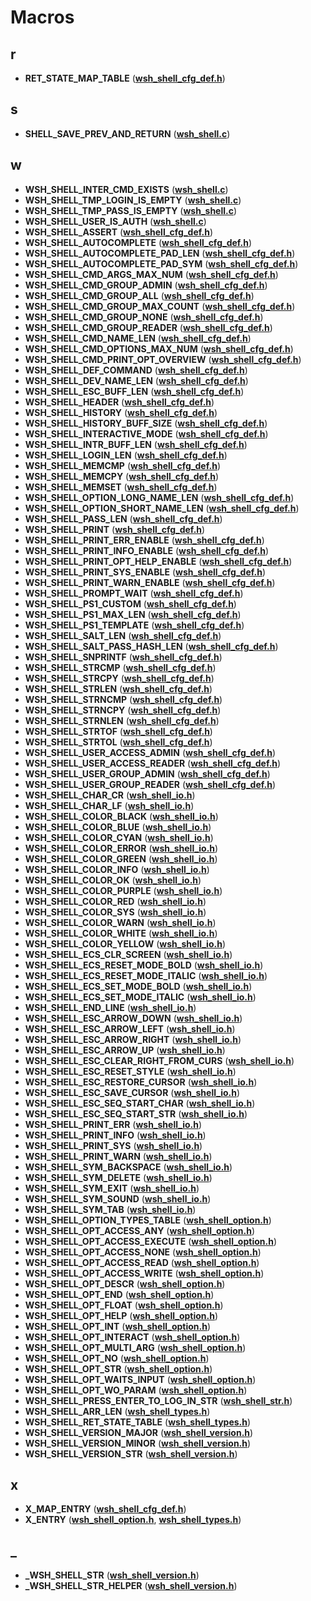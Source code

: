 
# Macros



## r

* **RET\_STATE\_MAP\_TABLE** ([**wsh\_shell\_cfg\_def.h**](wsh__shell__cfg__def_8h.md))


## s

* **SHELL\_SAVE\_PREV\_AND\_RETURN** ([**wsh\_shell.c**](wsh__shell_8c.md))


## w

* **WSH\_SHELL\_INTER\_CMD\_EXISTS** ([**wsh\_shell.c**](wsh__shell_8c.md))
* **WSH\_SHELL\_TMP\_LOGIN\_IS\_EMPTY** ([**wsh\_shell.c**](wsh__shell_8c.md))
* **WSH\_SHELL\_TMP\_PASS\_IS\_EMPTY** ([**wsh\_shell.c**](wsh__shell_8c.md))
* **WSH\_SHELL\_USER\_IS\_AUTH** ([**wsh\_shell.c**](wsh__shell_8c.md))
* **WSH\_SHELL\_ASSERT** ([**wsh\_shell\_cfg\_def.h**](wsh__shell__cfg__def_8h.md))
* **WSH\_SHELL\_AUTOCOMPLETE** ([**wsh\_shell\_cfg\_def.h**](wsh__shell__cfg__def_8h.md))
* **WSH\_SHELL\_AUTOCOMPLETE\_PAD\_LEN** ([**wsh\_shell\_cfg\_def.h**](wsh__shell__cfg__def_8h.md))
* **WSH\_SHELL\_AUTOCOMPLETE\_PAD\_SYM** ([**wsh\_shell\_cfg\_def.h**](wsh__shell__cfg__def_8h.md))
* **WSH\_SHELL\_CMD\_ARGS\_MAX\_NUM** ([**wsh\_shell\_cfg\_def.h**](wsh__shell__cfg__def_8h.md))
* **WSH\_SHELL\_CMD\_GROUP\_ADMIN** ([**wsh\_shell\_cfg\_def.h**](wsh__shell__cfg__def_8h.md))
* **WSH\_SHELL\_CMD\_GROUP\_ALL** ([**wsh\_shell\_cfg\_def.h**](wsh__shell__cfg__def_8h.md))
* **WSH\_SHELL\_CMD\_GROUP\_MAX\_COUNT** ([**wsh\_shell\_cfg\_def.h**](wsh__shell__cfg__def_8h.md))
* **WSH\_SHELL\_CMD\_GROUP\_NONE** ([**wsh\_shell\_cfg\_def.h**](wsh__shell__cfg__def_8h.md))
* **WSH\_SHELL\_CMD\_GROUP\_READER** ([**wsh\_shell\_cfg\_def.h**](wsh__shell__cfg__def_8h.md))
* **WSH\_SHELL\_CMD\_NAME\_LEN** ([**wsh\_shell\_cfg\_def.h**](wsh__shell__cfg__def_8h.md))
* **WSH\_SHELL\_CMD\_OPTIONS\_MAX\_NUM** ([**wsh\_shell\_cfg\_def.h**](wsh__shell__cfg__def_8h.md))
* **WSH\_SHELL\_CMD\_PRINT\_OPT\_OVERVIEW** ([**wsh\_shell\_cfg\_def.h**](wsh__shell__cfg__def_8h.md))
* **WSH\_SHELL\_DEF\_COMMAND** ([**wsh\_shell\_cfg\_def.h**](wsh__shell__cfg__def_8h.md))
* **WSH\_SHELL\_DEV\_NAME\_LEN** ([**wsh\_shell\_cfg\_def.h**](wsh__shell__cfg__def_8h.md))
* **WSH\_SHELL\_ESC\_BUFF\_LEN** ([**wsh\_shell\_cfg\_def.h**](wsh__shell__cfg__def_8h.md))
* **WSH\_SHELL\_HEADER** ([**wsh\_shell\_cfg\_def.h**](wsh__shell__cfg__def_8h.md))
* **WSH\_SHELL\_HISTORY** ([**wsh\_shell\_cfg\_def.h**](wsh__shell__cfg__def_8h.md))
* **WSH\_SHELL\_HISTORY\_BUFF\_SIZE** ([**wsh\_shell\_cfg\_def.h**](wsh__shell__cfg__def_8h.md))
* **WSH\_SHELL\_INTERACTIVE\_MODE** ([**wsh\_shell\_cfg\_def.h**](wsh__shell__cfg__def_8h.md))
* **WSH\_SHELL\_INTR\_BUFF\_LEN** ([**wsh\_shell\_cfg\_def.h**](wsh__shell__cfg__def_8h.md))
* **WSH\_SHELL\_LOGIN\_LEN** ([**wsh\_shell\_cfg\_def.h**](wsh__shell__cfg__def_8h.md))
* **WSH\_SHELL\_MEMCMP** ([**wsh\_shell\_cfg\_def.h**](wsh__shell__cfg__def_8h.md))
* **WSH\_SHELL\_MEMCPY** ([**wsh\_shell\_cfg\_def.h**](wsh__shell__cfg__def_8h.md))
* **WSH\_SHELL\_MEMSET** ([**wsh\_shell\_cfg\_def.h**](wsh__shell__cfg__def_8h.md))
* **WSH\_SHELL\_OPTION\_LONG\_NAME\_LEN** ([**wsh\_shell\_cfg\_def.h**](wsh__shell__cfg__def_8h.md))
* **WSH\_SHELL\_OPTION\_SHORT\_NAME\_LEN** ([**wsh\_shell\_cfg\_def.h**](wsh__shell__cfg__def_8h.md))
* **WSH\_SHELL\_PASS\_LEN** ([**wsh\_shell\_cfg\_def.h**](wsh__shell__cfg__def_8h.md))
* **WSH\_SHELL\_PRINT** ([**wsh\_shell\_cfg\_def.h**](wsh__shell__cfg__def_8h.md))
* **WSH\_SHELL\_PRINT\_ERR\_ENABLE** ([**wsh\_shell\_cfg\_def.h**](wsh__shell__cfg__def_8h.md))
* **WSH\_SHELL\_PRINT\_INFO\_ENABLE** ([**wsh\_shell\_cfg\_def.h**](wsh__shell__cfg__def_8h.md))
* **WSH\_SHELL\_PRINT\_OPT\_HELP\_ENABLE** ([**wsh\_shell\_cfg\_def.h**](wsh__shell__cfg__def_8h.md))
* **WSH\_SHELL\_PRINT\_SYS\_ENABLE** ([**wsh\_shell\_cfg\_def.h**](wsh__shell__cfg__def_8h.md))
* **WSH\_SHELL\_PRINT\_WARN\_ENABLE** ([**wsh\_shell\_cfg\_def.h**](wsh__shell__cfg__def_8h.md))
* **WSH\_SHELL\_PROMPT\_WAIT** ([**wsh\_shell\_cfg\_def.h**](wsh__shell__cfg__def_8h.md))
* **WSH\_SHELL\_PS1\_CUSTOM** ([**wsh\_shell\_cfg\_def.h**](wsh__shell__cfg__def_8h.md))
* **WSH\_SHELL\_PS1\_MAX\_LEN** ([**wsh\_shell\_cfg\_def.h**](wsh__shell__cfg__def_8h.md))
* **WSH\_SHELL\_PS1\_TEMPLATE** ([**wsh\_shell\_cfg\_def.h**](wsh__shell__cfg__def_8h.md))
* **WSH\_SHELL\_SALT\_LEN** ([**wsh\_shell\_cfg\_def.h**](wsh__shell__cfg__def_8h.md))
* **WSH\_SHELL\_SALT\_PASS\_HASH\_LEN** ([**wsh\_shell\_cfg\_def.h**](wsh__shell__cfg__def_8h.md))
* **WSH\_SHELL\_SNPRINTF** ([**wsh\_shell\_cfg\_def.h**](wsh__shell__cfg__def_8h.md))
* **WSH\_SHELL\_STRCMP** ([**wsh\_shell\_cfg\_def.h**](wsh__shell__cfg__def_8h.md))
* **WSH\_SHELL\_STRCPY** ([**wsh\_shell\_cfg\_def.h**](wsh__shell__cfg__def_8h.md))
* **WSH\_SHELL\_STRLEN** ([**wsh\_shell\_cfg\_def.h**](wsh__shell__cfg__def_8h.md))
* **WSH\_SHELL\_STRNCMP** ([**wsh\_shell\_cfg\_def.h**](wsh__shell__cfg__def_8h.md))
* **WSH\_SHELL\_STRNCPY** ([**wsh\_shell\_cfg\_def.h**](wsh__shell__cfg__def_8h.md))
* **WSH\_SHELL\_STRNLEN** ([**wsh\_shell\_cfg\_def.h**](wsh__shell__cfg__def_8h.md))
* **WSH\_SHELL\_STRTOF** ([**wsh\_shell\_cfg\_def.h**](wsh__shell__cfg__def_8h.md))
* **WSH\_SHELL\_STRTOL** ([**wsh\_shell\_cfg\_def.h**](wsh__shell__cfg__def_8h.md))
* **WSH\_SHELL\_USER\_ACCESS\_ADMIN** ([**wsh\_shell\_cfg\_def.h**](wsh__shell__cfg__def_8h.md))
* **WSH\_SHELL\_USER\_ACCESS\_READER** ([**wsh\_shell\_cfg\_def.h**](wsh__shell__cfg__def_8h.md))
* **WSH\_SHELL\_USER\_GROUP\_ADMIN** ([**wsh\_shell\_cfg\_def.h**](wsh__shell__cfg__def_8h.md))
* **WSH\_SHELL\_USER\_GROUP\_READER** ([**wsh\_shell\_cfg\_def.h**](wsh__shell__cfg__def_8h.md))
* **WSH\_SHELL\_CHAR\_CR** ([**wsh\_shell\_io.h**](wsh__shell__io_8h.md))
* **WSH\_SHELL\_CHAR\_LF** ([**wsh\_shell\_io.h**](wsh__shell__io_8h.md))
* **WSH\_SHELL\_COLOR\_BLACK** ([**wsh\_shell\_io.h**](wsh__shell__io_8h.md))
* **WSH\_SHELL\_COLOR\_BLUE** ([**wsh\_shell\_io.h**](wsh__shell__io_8h.md))
* **WSH\_SHELL\_COLOR\_CYAN** ([**wsh\_shell\_io.h**](wsh__shell__io_8h.md))
* **WSH\_SHELL\_COLOR\_ERROR** ([**wsh\_shell\_io.h**](wsh__shell__io_8h.md))
* **WSH\_SHELL\_COLOR\_GREEN** ([**wsh\_shell\_io.h**](wsh__shell__io_8h.md))
* **WSH\_SHELL\_COLOR\_INFO** ([**wsh\_shell\_io.h**](wsh__shell__io_8h.md))
* **WSH\_SHELL\_COLOR\_OK** ([**wsh\_shell\_io.h**](wsh__shell__io_8h.md))
* **WSH\_SHELL\_COLOR\_PURPLE** ([**wsh\_shell\_io.h**](wsh__shell__io_8h.md))
* **WSH\_SHELL\_COLOR\_RED** ([**wsh\_shell\_io.h**](wsh__shell__io_8h.md))
* **WSH\_SHELL\_COLOR\_SYS** ([**wsh\_shell\_io.h**](wsh__shell__io_8h.md))
* **WSH\_SHELL\_COLOR\_WARN** ([**wsh\_shell\_io.h**](wsh__shell__io_8h.md))
* **WSH\_SHELL\_COLOR\_WHITE** ([**wsh\_shell\_io.h**](wsh__shell__io_8h.md))
* **WSH\_SHELL\_COLOR\_YELLOW** ([**wsh\_shell\_io.h**](wsh__shell__io_8h.md))
* **WSH\_SHELL\_ECS\_CLR\_SCREEN** ([**wsh\_shell\_io.h**](wsh__shell__io_8h.md))
* **WSH\_SHELL\_ECS\_RESET\_MODE\_BOLD** ([**wsh\_shell\_io.h**](wsh__shell__io_8h.md))
* **WSH\_SHELL\_ECS\_RESET\_MODE\_ITALIC** ([**wsh\_shell\_io.h**](wsh__shell__io_8h.md))
* **WSH\_SHELL\_ECS\_SET\_MODE\_BOLD** ([**wsh\_shell\_io.h**](wsh__shell__io_8h.md))
* **WSH\_SHELL\_ECS\_SET\_MODE\_ITALIC** ([**wsh\_shell\_io.h**](wsh__shell__io_8h.md))
* **WSH\_SHELL\_END\_LINE** ([**wsh\_shell\_io.h**](wsh__shell__io_8h.md))
* **WSH\_SHELL\_ESC\_ARROW\_DOWN** ([**wsh\_shell\_io.h**](wsh__shell__io_8h.md))
* **WSH\_SHELL\_ESC\_ARROW\_LEFT** ([**wsh\_shell\_io.h**](wsh__shell__io_8h.md))
* **WSH\_SHELL\_ESC\_ARROW\_RIGHT** ([**wsh\_shell\_io.h**](wsh__shell__io_8h.md))
* **WSH\_SHELL\_ESC\_ARROW\_UP** ([**wsh\_shell\_io.h**](wsh__shell__io_8h.md))
* **WSH\_SHELL\_ESC\_CLEAR\_RIGHT\_FROM\_CURS** ([**wsh\_shell\_io.h**](wsh__shell__io_8h.md))
* **WSH\_SHELL\_ESC\_RESET\_STYLE** ([**wsh\_shell\_io.h**](wsh__shell__io_8h.md))
* **WSH\_SHELL\_ESC\_RESTORE\_CURSOR** ([**wsh\_shell\_io.h**](wsh__shell__io_8h.md))
* **WSH\_SHELL\_ESC\_SAVE\_CURSOR** ([**wsh\_shell\_io.h**](wsh__shell__io_8h.md))
* **WSH\_SHELL\_ESC\_SEQ\_START\_CHAR** ([**wsh\_shell\_io.h**](wsh__shell__io_8h.md))
* **WSH\_SHELL\_ESC\_SEQ\_START\_STR** ([**wsh\_shell\_io.h**](wsh__shell__io_8h.md))
* **WSH\_SHELL\_PRINT\_ERR** ([**wsh\_shell\_io.h**](wsh__shell__io_8h.md))
* **WSH\_SHELL\_PRINT\_INFO** ([**wsh\_shell\_io.h**](wsh__shell__io_8h.md))
* **WSH\_SHELL\_PRINT\_SYS** ([**wsh\_shell\_io.h**](wsh__shell__io_8h.md))
* **WSH\_SHELL\_PRINT\_WARN** ([**wsh\_shell\_io.h**](wsh__shell__io_8h.md))
* **WSH\_SHELL\_SYM\_BACKSPACE** ([**wsh\_shell\_io.h**](wsh__shell__io_8h.md))
* **WSH\_SHELL\_SYM\_DELETE** ([**wsh\_shell\_io.h**](wsh__shell__io_8h.md))
* **WSH\_SHELL\_SYM\_EXIT** ([**wsh\_shell\_io.h**](wsh__shell__io_8h.md))
* **WSH\_SHELL\_SYM\_SOUND** ([**wsh\_shell\_io.h**](wsh__shell__io_8h.md))
* **WSH\_SHELL\_SYM\_TAB** ([**wsh\_shell\_io.h**](wsh__shell__io_8h.md))
* **WSH\_SHELL\_OPTION\_TYPES\_TABLE** ([**wsh\_shell\_option.h**](wsh__shell__option_8h.md))
* **WSH\_SHELL\_OPT\_ACCESS\_ANY** ([**wsh\_shell\_option.h**](wsh__shell__option_8h.md))
* **WSH\_SHELL\_OPT\_ACCESS\_EXECUTE** ([**wsh\_shell\_option.h**](wsh__shell__option_8h.md))
* **WSH\_SHELL\_OPT\_ACCESS\_NONE** ([**wsh\_shell\_option.h**](wsh__shell__option_8h.md))
* **WSH\_SHELL\_OPT\_ACCESS\_READ** ([**wsh\_shell\_option.h**](wsh__shell__option_8h.md))
* **WSH\_SHELL\_OPT\_ACCESS\_WRITE** ([**wsh\_shell\_option.h**](wsh__shell__option_8h.md))
* **WSH\_SHELL\_OPT\_DESCR** ([**wsh\_shell\_option.h**](wsh__shell__option_8h.md))
* **WSH\_SHELL\_OPT\_END** ([**wsh\_shell\_option.h**](wsh__shell__option_8h.md))
* **WSH\_SHELL\_OPT\_FLOAT** ([**wsh\_shell\_option.h**](wsh__shell__option_8h.md))
* **WSH\_SHELL\_OPT\_HELP** ([**wsh\_shell\_option.h**](wsh__shell__option_8h.md))
* **WSH\_SHELL\_OPT\_INT** ([**wsh\_shell\_option.h**](wsh__shell__option_8h.md))
* **WSH\_SHELL\_OPT\_INTERACT** ([**wsh\_shell\_option.h**](wsh__shell__option_8h.md))
* **WSH\_SHELL\_OPT\_MULTI\_ARG** ([**wsh\_shell\_option.h**](wsh__shell__option_8h.md))
* **WSH\_SHELL\_OPT\_NO** ([**wsh\_shell\_option.h**](wsh__shell__option_8h.md))
* **WSH\_SHELL\_OPT\_STR** ([**wsh\_shell\_option.h**](wsh__shell__option_8h.md))
* **WSH\_SHELL\_OPT\_WAITS\_INPUT** ([**wsh\_shell\_option.h**](wsh__shell__option_8h.md))
* **WSH\_SHELL\_OPT\_WO\_PARAM** ([**wsh\_shell\_option.h**](wsh__shell__option_8h.md))
* **WSH\_SHELL\_PRESS\_ENTER\_TO\_LOG\_IN\_STR** ([**wsh\_shell\_str.h**](wsh__shell__str_8h.md))
* **WSH\_SHELL\_ARR\_LEN** ([**wsh\_shell\_types.h**](wsh__shell__types_8h.md))
* **WSH\_SHELL\_RET\_STATE\_TABLE** ([**wsh\_shell\_types.h**](wsh__shell__types_8h.md))
* **WSH\_SHELL\_VERSION\_MAJOR** ([**wsh\_shell\_version.h**](wsh__shell__version_8h.md))
* **WSH\_SHELL\_VERSION\_MINOR** ([**wsh\_shell\_version.h**](wsh__shell__version_8h.md))
* **WSH\_SHELL\_VERSION\_STR** ([**wsh\_shell\_version.h**](wsh__shell__version_8h.md))


## x

* **X\_MAP\_ENTRY** ([**wsh\_shell\_cfg\_def.h**](wsh__shell__cfg__def_8h.md))
* **X\_ENTRY** ([**wsh\_shell\_option.h**](wsh__shell__option_8h.md), [**wsh\_shell\_types.h**](wsh__shell__types_8h.md))


## _

* **\_WSH\_SHELL\_STR** ([**wsh\_shell\_version.h**](wsh__shell__version_8h.md))
* **\_WSH\_SHELL\_STR\_HELPER** ([**wsh\_shell\_version.h**](wsh__shell__version_8h.md))




